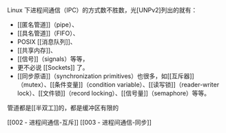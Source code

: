 Linux 下进程间通信（IPC）的方式数不胜数，光[UNPv2]列出的就有：
+ [[匿名管道]]（pipe）、
+ [[具名管道]]（FIFO）、
+ POSIX [[消息队列]]、
+ [[共享内存]]、
+ [[信号]]（signals）等等，
+ 更不必说 [[Sockets]] 了。
+ [[同步原语]]（synchronization primitives）也很多，如[[互斥器]]（mutex）、[[条件变量]]（condition variable）、[[读写锁]]（reader-writer lock）、[[文件锁]]（record locking）、[[信号量]]（semaphore）等等。


管道都是[[半双工]]的，都是缓冲区有限的

[[002 - 进程间通信-互斥]]
[[003 - 进程间通信-同步]]




